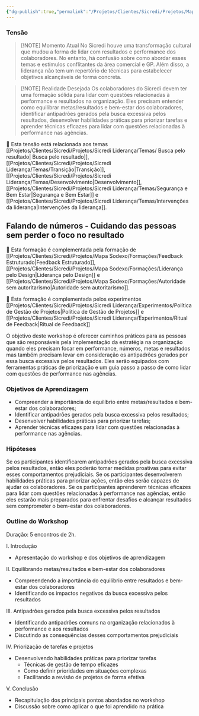 ```yaml
---
{"dg-publish":true,"permalink":"/Projetos/Clientes/Sicredi/Projetos/Mapa Sodexo/Formações/Falando de números/"}
---
```




### Tensão

> [!NOTE] Momento Atual
> No Sicredi houve uma transformação cultural que mudou a forma de lidar com resultados e performance dos colaboradores. No entanto, há confusão sobre como abordar esses temas e estímulos conflitantes da área comercial e GP.  Além disso, a liderança não tem um repertório de técnicas para estabelecer objetivos alcançáveis de forma concreta.

> [!NOTE] Realidade Desejada
> Os colaboradores do Sicredi devem ter uma formação sólida para lidar com questões relacionadas à performance e resultados na organização. Eles precisam entender como equilibrar metas/resultados e bem-estar dos colaboradores, identificar antipadrões gerados pela busca excessiva pelos resultados, desenvolver habilidades práticas para priorizar tarefas e aprender técnicas eficazes para lidar com questões relacionadas à performance nas agências. 

🔗 Esta tensão está relacionada aos temas [[Projetos/Clientes/Sicredi/Projetos/Sicredi Liderança/Temas/ Busca pelo resultado\| Busca pelo resultado]], [[Projetos/Clientes/Sicredi/Projetos/Sicredi Liderança/Temas/Transição\|Transição]], [[Projetos/Clientes/Sicredi/Projetos/Sicredi Liderança/Temas/Desenvolvimento\|Desenvolvimento]], [[Projetos/Clientes/Sicredi/Projetos/Sicredi Liderança/Temas/Segurança e Bem Estar\|Segurança e Bem Estar]] e [[Projetos/Clientes/Sicredi/Projetos/Sicredi Liderança/Temas/Intervenções da liderança\|Intervenções da liderança]].

## Falando de números -  Cuidando das pessoas sem perder o foco no resultado

🔗 Esta formação é complementada pela formação de [[Projetos/Clientes/Sicredi/Projetos/Mapa Sodexo/Formações/Feedback Estruturado\|Feedback Estruturado]], [[Projetos/Clientes/Sicredi/Projetos/Mapa Sodexo/Formações/Liderança pelo Design\|Liderança pelo Design]] e [[Projetos/Clientes/Sicredi/Projetos/Mapa Sodexo/Formações/Autoridade sem autoritarismo\|Autoridade sem autoritarismo]].

🔗 Esta formação é complementada pelos experimentos [[Projetos/Clientes/Sicredi/Projetos/Sicredi Liderança/Experimentos/Política de Gestão de Projetos\|Política de Gestão de Projetos]] e [[Projetos/Clientes/Sicredi/Projetos/Sicredi Liderança/Experimentos/Ritual de Feedback\|Ritual de Feedback]]

O objetivo deste workshop é oferecer caminhos práticos para as pessoas que são responsáveis pela implementação da estratégia na organização quando eles precisam focar em performance, números, metas e resultados mas também precisam levar em consideração os antipadrões gerados por essa busca excessiva pelos resultados. Eles serão equipados com ferramentas práticas de priorização e um guia passo a passo de como lidar com questões de performance nas agências.

### Objetivos de Aprendizagem
- Compreender a importância do equilíbrio entre metas/resultados e bem-estar dos colaboradores;
- Identificar antipadrões gerados pela busca excessiva pelos resultados;
- Desenvolver habilidades práticas para priorizar tarefas;
- Aprender técnicas eficazes para lidar com questões relacionadas à performance nas agências.

### Hipóteses
Se os participantes identificarem antipadrões gerados pela busca excessiva pelos resultados, então eles poderão tomar medidas proativas para evitar esses comportamentos prejudiciais.
Se os participantes desenvolverem habilidades práticas para priorizar ações, então eles serão capazes de ajudar os colaboradores.
Se os participantes aprenderem técnicas eficazes para lidar com questões relacionadas à performance nas agências, então eles estarão mais preparados para enfrentar desafios e alcançar resultados sem comprometer o bem-estar dos colaboradores.

### Outline do Workshop

Duração: 5 encontros de 2h.

I. Introdução
- Apresentação do workshop e dos objetivos de aprendizagem

II. Equilibrando metas/resultados e bem-estar dos colaboradores
- Compreendendo a importância do equilíbrio entre resultados e bem-estar dos colaboradores
- Identificando os impactos negativos da busca excessiva pelos resultados

III. Antipadrões gerados pela busca excessiva pelos resultados
- Identificando antipadrões comuns na organização relacionados à performance e aos resultados 
- Discutindo as consequências desses comportamentos prejudiciais 

IV. Priorização de tarefas e projetos
- Desenvolvendo habilidades práticas para priorizar tarefas 
  - Técnicas de gestão de tempo eficazes 
  - Como definir prioridades em situações complexas 
  - Facilitando a revisão de projetos de forma efetiva

V. Conclusão 
- Recapitulação dos principais pontos abordados no workshop  
- Discussão sobre como aplicar o que foi aprendido na prática  


